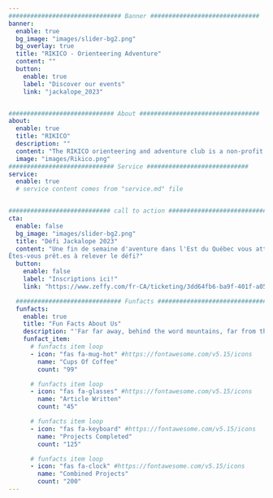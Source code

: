 ```yaml
---
############################### Banner ##############################
banner:
  enable: true
  bg_image: "images/slider-bg2.png"
  bg_overlay: true
  title: "RIKICO - Orienteering Adventure"
  content: ""
  button:
    enable: true
    label: "Discover our events"
    link: "jackalope_2023"


############################# About #################################
about:
  enable: true
  title: "RIKICO"
  description: ""
  content: "The RIKICO orienteering and adventure club is a non-profit organization whose mandate is to promote and organize orienteering and adventure races in the Lower St. Lawrence region."
  image: "images/Rikico.png"
############################# Service ############################
service:
  enable: true
  # service content comes from "service.md" file


############################ call to action ###########################
cta:
  enable: false
  bg_image: "images/slider-bg2.png"
  title: "Défi Jackalope 2023"
  content: "Une fin de semaine d'aventure dans l'Est du Québec vous attend!
Êtes-vous prêt.es à relever le défi?"
  button:
    enable: false
    label: "Inscriptions ici!"
    link: "https://www.zeffy.com/fr-CA/ticketing/3dd64fb6-ba9f-401f-a052-1ef7ae246f2f"

  ############################# Funfacts ###############################
  funfacts:
    enable: true
    title: "Fun Facts About Us"
    description: "'Far far away, behind the word mountains, far from the countries Vokalia and Consonantia, <br> there live the blind texts. Separated they live in Bookmarksgrove right at the coast of the Semantics'"
    funfact_item:
      # funfacts item loop
      - icon: "fas fa-mug-hot" #https://fontawesome.com/v5.15/icons
        name: "Cups Of Coffee"
        count: "99"

      # funfacts item loop
      - icon: "fas fa-glasses" #https://fontawesome.com/v5.15/icons
        name: "Article Written"
        count: "45"

      # funfacts item loop
      - icon: "fas fa-keyboard" #https://fontawesome.com/v5.15/icons
        name: "Projects Completed"
        count: "125"

      # funfacts item loop
      - icon: "fas fa-clock" #https://fontawesome.com/v5.15/icons
        name: "Combined Projects"
        count: "200"
---
```

